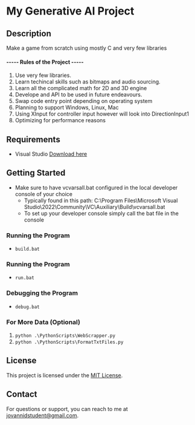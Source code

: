 # My Generative AI Project

## Description

Make a game from scratch using mostly C and very few libraries

#### ----- Rules of the Project -----

1. Use very few libraries.
2. Learn techincal skills such as bitmaps and audio sourcing.
3. Learn all the complicated math for 2D and 3D engine
4. Develope and API to be used in future endeavours.
5. Swap code entry point depending on operating system 
6. Planning to support Windows, Linux, Mac
7. Using XInput for controller input however will look into DirectionInput1
8. Optimizing for performance reasons

## Requirements

- Visual Studio [Download here](https://visualstudio.microsoft.com/)

## Getting Started

- Make sure to have vcvarsall.bat configured in the local developer console of your choice
    - Typically found in this path: C:\Program Files\Microsoft Visual Studio\2022\Community\VC\Auxiliary\Build\vcvarsall.bat
    - To set up your developer console simply call the bat file in the console

### Running the Program

- `build.bat`


### Running the Program

- `run.bat`

### Debugging the Program

- `debug.bat`


### For More Data (Optional)

1. `python .\PythonScripts\WebScrapper.py`
2. `python .\PythonScripts\FormatTxtFiles.py`

## License

This project is licensed under the [MIT License](LICENSE).

## Contact

For questions or support, you can reach to me at jovannidstudent@gmail.com.